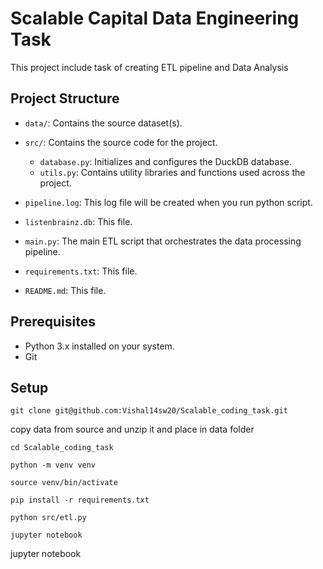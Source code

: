 # Scalable Capital Data Engineering Task

This project include task of creating ETL pipeline and Data Analysis

## Project Structure

- `data/`: Contains the source dataset(s).
- `src/`: Contains the source code for the project.
  - `database.py`: Initializes and configures the DuckDB database.
  - `utils.py`: Contains utility libraries and functions used across the project.
- `pipeline.log`: This log file will be created when you run python script.
- `listenbrainz.db`: This file.
- `main.py`: The main ETL script that orchestrates the data processing pipeline.

- `requirements.txt`: This file.
- `README.md`: This file.

## Prerequisites

- Python 3.x installed on your system.
- Git

## Setup

```
git clone git@github.com:Vishal14sw20/Scalable_coding_task.git
```
copy data from source and unzip it and place in data folder

```
cd Scalable_coding_task
```
```
python -m venv venv
```
```
source venv/bin/activate
```
```
pip install -r requirements.txt
```
```
python src/etl.py
```
```
jupyter notebook
```

jupyter notebook



